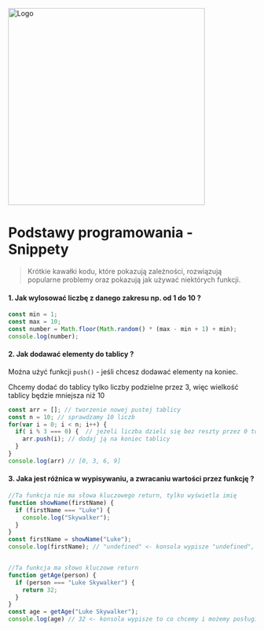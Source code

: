 <img alt="Logo" src="http://coderslab.pl/img/coderslab-logo.png" width="400">

# Podstawy programowania - Snippety
> Krótkie kawałki kodu, które pokazują zależności, rozwiązują popularne problemy oraz pokazują jak używać niektórych funkcji.


#### 1. Jak wylosować liczbę z danego zakresu np. od 1 do 10 ?

```JavaScript
const min = 1;
const max = 10;
const number = Math.floor(Math.random() * (max - min + 1) + min);
console.log(number);
```


#### 2. Jak dodawać elementy do tablicy ?
Można użyć funkcji `push()` - jeśli chcesz dodawać elementy na koniec.

Chcemy dodać do tablicy tylko liczby podzielne przez 3, więc wielkość tablicy będzie mniejsza niż
10

```JavaScript
const arr = []; // tworzenie nowej pustej tablicy
const n = 10; // sprawdzamy 10 liczb
for(var i = 0; i < n; i++) {
  if( i % 3 === 0) {  // jeżeli liczba dzieli się bez reszty przez 0 to
    arr.push(i); // dodaj ją na koniec tablicy
  }
}
console.log(arr) // [0, 3, 6, 9]
```


#### 3. Jaka jest różnica w wypisywaniu, a zwracaniu wartości przez funkcję ?

```JavaScript
//Ta funkcja nie ma słowa kluczowego return, tylko wyświetla imię
function showName(firstName) {
  if (firstName === "Luke") {
    console.log("Skywalker");
  }    
}
const firstName = showName("Luke");
console.log(firstName); // "undefined" <- konsola wypisze "undefined", bo nic nie zwracamy


//Ta funkcja ma słowo kluczowe return
function getAge(person) {
  if (person === "Luke Skywalker") {
    return 32;
  }    
}
const age = getAge("Luke Skywalker");
console.log(age) // 32 <- konsola wypisze to co chcemy i możemy posługiwac się tą zmienną dalej w kodzie
```
